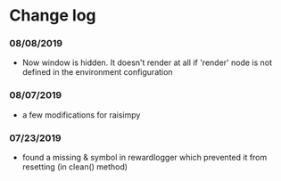 # Change log

### 08/08/2019

- Now window is hidden. It doesn't render at all if 'render' node is not defined in the environment configuration

### 08/07/2019

- a few modifications for raisimpy

### 07/23/2019

- found a missing & symbol in rewardlogger which prevented it from resetting (in clean() method)